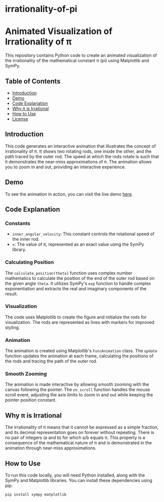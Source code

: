 # irrationality-of-pi

# Animated Visualization of Irrationality of π

This repository contains Python code to create an animated visualization of the irrationality of the mathematical constant π (pi) using Matplotlib and SymPy.

## Table of Contents

- [Introduction](#introduction)
- [Demo](#demo)
- [Code Explanation](#code-explanation)
- [Why π is Irrational](#why-pi-is-irrational)
- [How to Use](#how-to-use)
- [License](#license)

## Introduction

This code generates an interactive animation that illustrates the concept of irrationality of π. It shows two rotating rods, one inside the other, and the path traced by the outer rod. The speed at which the rods rotate is such that it demonstrates the near-miss approximations of π. The animation allows you to zoom in and out, providing an interactive experience.

## Demo

To see the animation in action, you can visit the live demo [here](#your-demo-link).

## Code Explanation

### Constants

- `inner_angular_velocity`: This constant controls the rotational speed of the inner rod.
- `x`: The value of π, represented as an exact value using the SymPy library.

### Calculating Position

The `calculate_position(theta)` function uses complex number mathematics to calculate the position of the end of the outer rod based on the given angle `theta`. It utilizes SymPy's `exp` function to handle complex exponentiation and extracts the real and imaginary components of the result.

### Visualization

The code uses Matplotlib to create the figure and initialize the rods for visualization. The rods are represented as lines with markers for improved styling.

### Animation

The animation is created using Matplotlib's `FuncAnimation` class. The `update` function updates the animation at each frame, calculating the positions of the rods and tracing the path of the outer rod.

### Smooth Zooming

The animation is made interactive by allowing smooth zooming with the canvas following the pointer. The `on_scroll` function handles the mouse scroll event, adjusting the axis limits to zoom in and out while keeping the pointer position constant.

## Why π is Irrational

The irrationality of π means that it cannot be expressed as a simple fraction, and its decimal representation goes on forever without repeating. There is no pair of integers (a and b) for which a/b equals π. This property is a consequence of the mathematical nature of π and is demonstrated in the animation through near-miss approximations.

## How to Use

To run this code locally, you will need Python installed, along with the SymPy and Matplotlib libraries. You can install these dependencies using pip:

```bash
pip install sympy matplotlib
